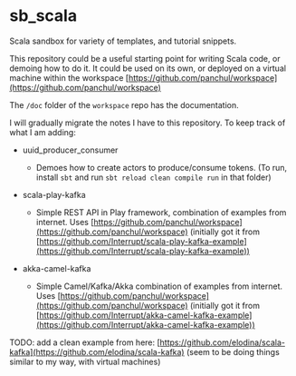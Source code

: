 
# sb_scala

Scala sandbox for variety of templates, and tutorial snippets.

This repository could be a useful starting point for writing Scala code, or demoing how to do it.
It could be used on its own, or deployed on a virtual machine within the workspace [https://github.com/panchul/workspace](https://github.com/panchul/workspace)

The ```/doc``` folder of the ```workspace``` repo has the documentation. 

I will gradually migrate the notes I have to this repository. To keep track of what I am adding:

+ uuid_producer_consumer
    - Demoes how to create actors to produce/consume tokens.
      (To run, install ```sbt``` and run ```sbt reload clean compile run``` in that folder)
     
+ scala-play-kafka
    - Simple REST API in Play framework, combination of examples from internet. Uses [https://github.com/panchul/workspace](https://github.com/panchul/workspace)
      (initially got it from [https://github.com/Interrupt/scala-play-kafka-example](https://github.com/Interrupt/scala-play-kafka-example))

+ akka-camel-kafka
    - Simple Camel/Kafka/Akka combination of examples from internet. Uses [https://github.com/panchul/workspace](https://github.com/panchul/workspace)
      (initially got it from [https://github.com/Interrupt/akka-camel-kafka-example](https://github.com/Interrupt/akka-camel-kafka-example))


TODO: add a clean example from here: [https://github.com/elodina/scala-kafka](https://github.com/elodina/scala-kafka) 
      (seem to be doing things similar to my way, with virtual machines)
      
      
      